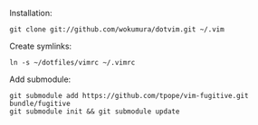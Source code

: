 Installation:
  
    git clone git://github.com/wokumura/dotvim.git ~/.vim
  
Create symlinks:
  
    ln -s ~/dotfiles/vimrc ~/.vimrc

Add submodule:

    git submodule add https://github.com/tpope/vim-fugitive.git bundle/fugitive
    git submodule init && git submodule update

